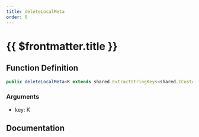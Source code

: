 ```yaml
---
title: deleteLocalMeta
order: 0
---
```


# {{ $frontmatter.title }}

## Function Definition

```ts
public deleteLocalMeta<K extends shared.ExtractStringKeys<shared.ICustomPlayerLocalMeta>>(key: K): void;
```

### Arguments

* key: K

## Documentation

<!--@include: ./parts/deleteLocalMeta.md-->
